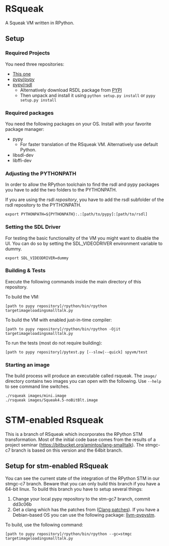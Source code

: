 RSqueak
=========

A Squeak VM written in RPython.

Setup
----

### Required Projects
You need three repositories: 
 * [This one](https://bitbucket.org/pypy/lang-smalltalk)
 * [pypy/pypy](https://bitbucket.org/pypy/pypy)
 * [pypy/rsdl](https://bitbucket.org/pypy/rsdl)
    * Alternatively download RSDL package from [PYPI](https://pypi.python.org/pypi/rsdl)
    * Then unpack and install it using ```python setup.py install``` or ```pypy setup.py install```

### Required packages
You need the following packages on your OS. Install with your favorite package manager:
 * pypy
    * For faster translation of the RSqueak VM. Alternatively use default Python.
 * libsdl-dev
 * libffi-dev

### Adjusting the PYTHONPATH
In order to allow the RPython toolchain to find the rsdl and pypy packages you have to add the two folders to the PYTHONPATH.

If you are using the rsdl *repository*, you have to add the rsdl subfolder of the rsdl repository to the PYTHONPATH.

```
export PYTHONPATH=${PYTHONPATH}:.:[path/to/pypy]:[path/to/rsdl]
```

### Setting the SDL Driver
For testing the basic functionality of the VM you might want to disable the UI. You can do so by setting the SDL_VIDEODRIVER environment variable to dummy.

```
export SDL_VIDEODRIVER=dummy
```

### Building & Tests
Execute the following commands inside the main directory of this repository.

To build the VM:

```
[path to pypy repository]/rpython/bin/rpython targetimageloadingsmalltalk.py
```

To build the VM with enabled just-in-time compiler:

```
[path to pypy repository]/rpython/bin/rpython -Ojit targetimageloadingsmalltalk.py
```

To run the tests (most do not require building):

```
[path to pypy repository]/pytest.py [--slow|--quick] spyvm/test
```

### Starting an image
The build process will produce an executable called rsqueak.
The ```image/``` directory contains two images you can open with the following.
Use ```--help``` to see command line switches.

```
./rsqueak images/mini.image
./rsqueak images/Squeak4.5-noBitBlt.image
```




STM-enabled Rsqueak
===
This is a branch of RSqueak which incorporates the RPython STM transformation. Most of the initial code base comes from the results of a project seminar (https://bitbucket.org/amintos/lang-smalltalk). The stmgc-c7 branch is based on this version and the 64bit branch.

Setup for stm-enabled RSqueak
---
You can see the current state of the integration of the RPython STM in our stmgc-c7 branch.
Beware that you can only build this branch if you have a 64-bit linux. To build this branch you have to setup several things:

1. Change your local pypy repository to the stm-gc7 branch, commit dd3c06b
2. Get a clang which has the patches from ([Clang patches](https://bitbucket.org/pypy/stmgc/src/d164a5bcad5e7615b4362b6a1a49d51e2e06de0c/c7/llvmfix/?at=default)). If you have a Debian-based OS you can use the following package: [llvm-pypystm](https://launchpad.net/~malte.swart/+archive/ubuntu/llvm-pypystm).

To build, use the following command:
```
[path to pypy repository]/rpython/bin/rpython --gc=stmgc targetimageloadingsmalltalk.py
```

